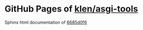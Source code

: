 GitHub Pages of [klen/asgi-tools](https://github.com/klen/asgi-tools.git)
===
Sphinx html documentation of [6685d0f6](https://github.com/klen/asgi-tools/tree/6685d0f6cf07e625d33e2cc3cd597626ac36fc52)
